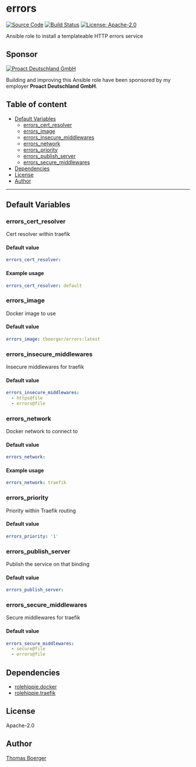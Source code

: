 # errors

[![Source Code](https://img.shields.io/badge/github-source%20code-blue?logo=github&logoColor=white)](https://github.com/rolehippie/errors) [![Build Status](https://img.shields.io/drone/build/rolehippie/errors/master?logo=drone)](https://cloud.drone.io/rolehippie/errors) [![License: Apache-2.0](https://img.shields.io/github/license/rolehippie/errors)](https://github.com/rolehippie/errors/blob/master/LICENSE) 

Ansible role to install a templateable HTTP errors service 

## Sponsor 

[![Proact Deutschland GmbH](https://proact.eu/wp-content/uploads/2020/03/proact-logo.png)](https://proact.eu) 

Building and improving this Ansible role have been sponsored by my employer **Proact Deutschland GmbH**.

## Table of content

* [Default Variables](#default-variables)
  * [errors_cert_resolver](#errors_cert_resolver)
  * [errors_image](#errors_image)
  * [errors_insecure_middlewares](#errors_insecure_middlewares)
  * [errors_network](#errors_network)
  * [errors_priority](#errors_priority)
  * [errors_publish_server](#errors_publish_server)
  * [errors_secure_middlewares](#errors_secure_middlewares)
* [Dependencies](#dependencies)
* [License](#license)
* [Author](#author)

---

## Default Variables

### errors_cert_resolver

Cert resolver within traefik

#### Default value

```YAML
errors_cert_resolver:
```

#### Example usage

```YAML
errors_cert_resolver: default
```

### errors_image

Docker image to use

#### Default value

```YAML
errors_image: tboerger/errors:latest
```

### errors_insecure_middlewares

Insecure middlewares for traefik

#### Default value

```YAML
errors_insecure_middlewares:
  - https@file
  - errors@file
```

### errors_network

Docker network to connect to

#### Default value

```YAML
errors_network:
```

#### Example usage

```YAML
errors_network: traefik
```

### errors_priority

Priority within Traefik routing

#### Default value

```YAML
errors_priority: '1'
```

### errors_publish_server

Publish the service on that binding

#### Default value

```YAML
errors_publish_server:
```

### errors_secure_middlewares

Secure middlewares for traefik

#### Default value

```YAML
errors_secure_middlewares:
  - secure@file
  - errors@file
```

## Dependencies

* [rolehippie.docker](https://github.com/rolehippie/docker)
* [rolehippie.traefik](https://github.com/rolehippie/traefik)

## License

Apache-2.0

## Author

[Thomas Boerger](https://github.com/tboerger)
